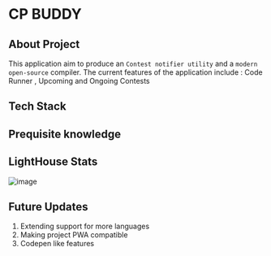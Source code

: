 # CP BUDDY

## About Project
This application aim to produce an `Contest notifier utility` and a `modern open-source` compiler. The current features of the application include : Code Runner , Upcoming and Ongoing Contests  
## Tech Stack 
   
   
## Prequisite knowledge

## LightHouse Stats

   ![image](cdcfdsf)
   
## Future Updates
    
   1. Extending support for more languages
   2. Making project PWA compatible
   3. Codepen like features  

